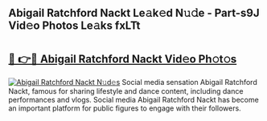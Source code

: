 ## Abigail Ratchford Nackt Le𝚊k𝚎d N𝚞𝚍e - Part-s9J Vid𝚎o Photos Le𝚊ks fxLTt

# <h2><a href="http://fb6kyuc.evod.top/?m=Abigail+Ratchford+Nackt">🔗 👉🔴 Abigail Ratchford Nackt Vid𝚎o Ph𝚘t𝚘s</a></h2>

[![Abigail Ratchford Nackt N𝚞d𝚎s](https://i.imgur.com/8V9OHl7.gif)](http://fb6kyuc.evod.top/?m=Abigail+Ratchford+Nackt)
Social media sensation Abigail Ratchford Nackt, famous for sharing lifestyle and dance content, including dance performances and vlogs. Social media Abigail Ratchford Nackt has become an important platform for public figures to engage with their followers. 

